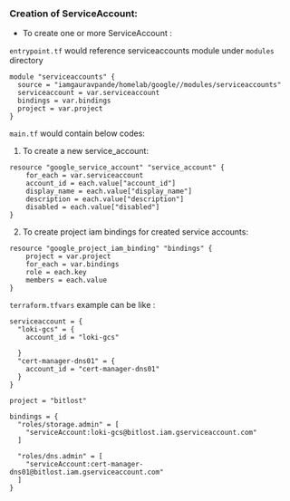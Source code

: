 ### Creation of ServiceAccount:

-  To create one or more ServiceAccount : 

`entrypoint.tf` would reference serviceaccounts module under `modules` directory

```hcl
module "serviceaccounts" {
  source = "iamgauravpande/homelab/google//modules/serviceaccounts"
  serviceaccount = var.serviceaccount
  bindings = var.bindings
  project = var.project
}
```

`main.tf` would contain below codes: 


1. To create a new service_account:

```hcl
resource "google_service_account" "service_account" {
    for_each = var.serviceaccount
    account_id = each.value["account_id"]
    display_name = each.value["display_name"]
    description = each.value["description"]
    disabled = each.value["disabled"]
}
```

2. To create project iam bindings for created service accounts:

```hcl
resource "google_project_iam_binding" "bindings" {
    project = var.project
    for_each = var.bindings
    role = each.key
    members = each.value
}
```

`terraform.tfvars` example can be like :

```hcl
serviceaccount = {
  "loki-gcs" = {
    account_id = "loki-gcs"
    
  }
  "cert-manager-dns01" = {
    account_id = "cert-manager-dns01"
  }
}

project = "bitlost"

bindings = {
  "roles/storage.admin" = [ 
    "serviceAccount:loki-gcs@bitlost.iam.gserviceaccount.com"
  ]

  "roles/dns.admin" = [ 
    "serviceAccount:cert-manager-dns01@bitlost.iam.gserviceaccount.com" 
  ]
}
```